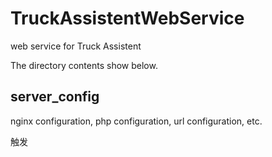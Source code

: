 # TruckAssistentWebService
web service for Truck Assistent

The directory contents show below.


server_config
---------------------------------------------------------
nginx configuration, php configuration, url configuration, etc.

触发
